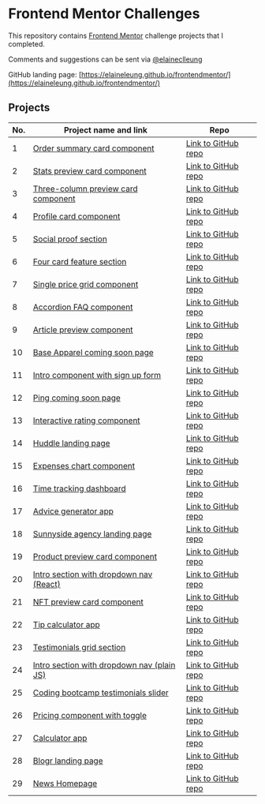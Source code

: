 # Frontend Mentor Challenges

This repository contains [Frontend Mentor](https://www.frontendmentor.io/challenges) challenge projects that I completed.

Comments and suggestions can be sent via [@elaineclleung](https://twitter.com/elaineclleung)

GitHub landing page: [https://elaineleung.github.io/frontendmentor/](https://elaineleung.github.io/frontendmentor/)

## Projects

| No. | Project name and link                                                                             | Repo |
| --- | ------------------------------------------------------------------------------------------------- | ---- |
| 1   | [Order summary card component](https://elaineleung.github.io/frontendmentor/ordersummary)         | [Link to GitHub repo](https://github.com/elaineleung/frontendmentor/tree/main/ordersummary) |
| 2   | [Stats preview card component](https://elaineleung.github.io/frontendmentor/statspreview)         | [Link to GitHub repo](https://github.com/elaineleung/frontendmentor/tree/main/statspreview) |
| 3   | [Three-column preview card component](https://elaineleung.github.io/frontendmentor/3columnpreview)| [Link to GitHub repo](https://github.com/elaineleung/frontendmentor/tree/main/3columnpreview) |
| 4   | [Profile card component](https://elaineleung.github.io/frontendmentor/profilecard)| [Link to GitHub repo](https://github.com/elaineleung/frontendmentor/tree/main/profilecard) |
| 5   | [Social proof section](https://elaineleung.github.io/frontendmentor/socialproofsection/)| [Link to GitHub repo](https://github.com/elaineleung/frontendmentor/tree/main/socialproofsection) |
| 6   | [Four card feature section](https://elaineleung.github.io/frontendmentor/fourcardfeaturesection/)| [Link to GitHub repo](https://github.com/elaineleung/frontendmentor/tree/main/fourcardfeaturesection) |
| 7   | [Single price grid component](https://elaineleung.github.io/frontendmentor/singlepricegrid/)| [Link to GitHub repo](https://github.com/elaineleung/frontendmentor/tree/main/singlepricegrid) |
| 8   | [Accordion FAQ component](https://elaineleung.github.io/frontendmentor/accordioncard/)| [Link to GitHub repo](https://github.com/elaineleung/frontendmentor/tree/main/accordioncard) |
| 9   | [Article preview component](https://elaineleung.github.io/frontendmentor/articlepreviewcomponent)| [Link to GitHub repo](https://github.com/elaineleung/frontendmentor/tree/main/articlepreviewcomponent) |
| 10  | [Base Apparel coming soon page](https://elaineleung.github.io/frontendmentor/baseapparelcomingsoon)| [Link to GitHub repo](https://github.com/elaineleung/frontendmentor/tree/main/baseapparelcomingsoon) |
| 11  | [Intro component with sign up form](https://elaineleung.github.io/frontendmentor/introcomponentwithform)| [Link to GitHub repo](https://github.com/elaineleung/frontendmentor/tree/main/introcomponentwithform) |
| 12  | [Ping coming soon page](https://elaineleung.github.io/frontendmentor/pingcomingsoonpage)| [Link to GitHub repo](https://github.com/elaineleung/frontendmentor/tree/main/pingcomingsoonpage) |
| 13  | [Interactive rating component](https://elaineleung.github.io/frontendmentor/interactiveratingcomponent/)| [Link to GitHub repo](https://github.com/elaineleung/frontendmentor/tree/main/interactiveratingcomponent) |
| 14  | [Huddle landing page](https://elaineleung.github.io/frontendmentor/huddlelandingpage/)| [Link to GitHub repo](https://github.com/elaineleung/frontendmentor/tree/main/huddlelandingpage) |
| 15  | [Expenses chart component](https://elaineleung.github.io/frontendmentor/expenseschartcomponent/)| [Link to GitHub repo](https://github.com/elaineleung/frontendmentor/tree/main/expenseschartcomponent/) |
| 16  | [Time tracking dashboard](https://elaineleung.github.io/frontendmentor/timetrackingdashboard/)| [Link to GitHub repo](https://github.com/elaineleung/frontendmentor/tree/main/timetrackingdashboard/) |
| 17  | [Advice generator app](https://elaineleung.github.io/frontendmentor/advicegeneratorapp/)| [Link to GitHub repo](https://github.com/elaineleung/frontendmentor/tree/main/advicegeneratorapp/) |
| 18  | [Sunnyside agency landing page](https://elaineleung.github.io/frontendmentor/sunnysideagencylandingpage/)| [Link to GitHub repo](https://github.com/elaineleung/frontendmentor/tree/main/sunnysideagencylandingpage/) |
| 19  | [Product preview card component](https://elaineleung.github.io/frontendmentor/productpreviewcardcomponent/)| [Link to GitHub repo](https://github.com/elaineleung/frontendmentor/tree/main/productpreviewcardcomponent/) |
| 20  | [Intro section with dropdown nav (React)](https://github.com/elaineleung/fem-introsecdropdownnav) | [Link to GitHub repo](https://github.com/elaineleung/fem-introsecdropdownnav) |
| 21  | [NFT preview card component](https://elaineleung.github.io/frontendmentor/nftpreviewcard/)| [Link to GitHub repo](https://github.com/elaineleung/frontendmentor/tree/main/nftpreviewcard/) |
| 22  | [Tip calculator app](https://elaineleung.github.io/frontendmentor/tipcalculatorapp/)| [Link to GitHub repo](https://github.com/elaineleung/frontendmentor/tree/main/tipcalculatorapp/) |
| 23  | [Testimonials grid section](https://elaineleung.github.io/frontendmentor/testimonialsgridsection/)| [Link to GitHub repo](https://github.com/elaineleung/frontendmentor/tree/main/testimonialsgridsection/) |
| 24  | [Intro section with dropdown nav (plain JS)](https://elaineleung.github.io/frontendmentor/introsecdropdownnav/)| [Link to GitHub repo](https://github.com/elaineleung/frontendmentor/tree/main/introsecdropdownnav/) |
| 25  | [Coding bootcamp testimonials slider](https://elaineleung.github.io/frontendmentor/codingbootcamptestimonials/)| [Link to GitHub repo](https://github.com/elaineleung/frontendmentor/tree/main/codingbootcamptestimonials/) |
| 26  | [Pricing component with toggle](https://elaineleung.github.io/frontendmentor/pricingcomponentwithtoggle/)| [Link to GitHub repo](https://github.com/elaineleung/frontendmentor/tree/main/pricingcomponentwithtoggle/) |
| 27  | [Calculator app](https://elaineleung.github.io/frontendmentor/calculatorapp/)| [Link to GitHub repo](https://github.com/elaineleung/frontendmentor/tree/main/calculatorapp/) |
| 28  | [Blogr landing page](https://elaineleung.github.io/frontendmentor/blogrlandingpage/)| [Link to GitHub repo](https://github.com/elaineleung/frontendmentor/tree/main/blogrlandingpage/) |
| 29  | [News Homepage](https://elaineleung.github.io/frontendmentor/newshomepage/)| [Link to GitHub repo](https://github.com/elaineleung/frontendmentor/tree/main/newshomepage/) |
